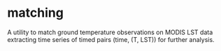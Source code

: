 # matching
A utility to match ground temperature observations on MODIS LST data
extracting time series of timed pairs (time, (T, LST)) for further analysis.

